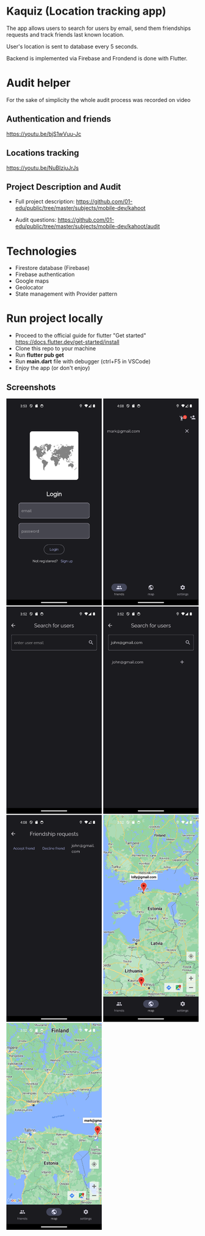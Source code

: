 # Kaquiz (Location tracking app)

The app allows users to search for users by email, send them friendships requests and track friends last known location.

User's location is sent to database every 5 seconds.

Backend is implemented via Firebase and Frondend is done with Flutter.

# Audit helper

For the sake of simplicity the whole audit process was recorded on video

## Authentication and friends

https://youtu.be/bjS1wVuu-Jc

## Locations tracking

https://youtu.be/NuBIzjuJrJs

## Project Description and Audit

- Full project description: https://github.com/01-edu/public/tree/master/subjects/mobile-dev/kahoot

- Audit questions: https://github.com/01-edu/public/tree/master/subjects/mobile-dev/kahoot/audit

# Technologies

- Firestore database (Firebase)
- Firebase authentication
- Google maps
- Geolocator
- State management with Provider pattern

# Run project locally

- Proceed to the official guide for flutter "Get started" https://docs.flutter.dev/get-started/install
- Clone this repo to your machine
- Run **flutter pub get**
- Run **main.dart** file with debugger (ctrl+F5 in VSCode)
- Enjoy the app (or don't enjoy)

## Screenshots

<div>
<img src="./screenshots/login.png" style="width:250px;height:auto;">
<img src="./screenshots/friends-view.png" style="width:250px;height:auto;">
<img src="./screenshots/search-view-1.png" style="width:250px;height:auto;">
<img src="./screenshots/search-view-2.png" style="width:250px;height:auto;">
<img src="./screenshots/requests-view.png" style="width:250px;height:auto;">
<img src="./screenshots/map-view-1.png" style="width:250px;height:auto;">
<img src="./screenshots/map-view-2.png" style="width:250px;height:auto;">
</div>

